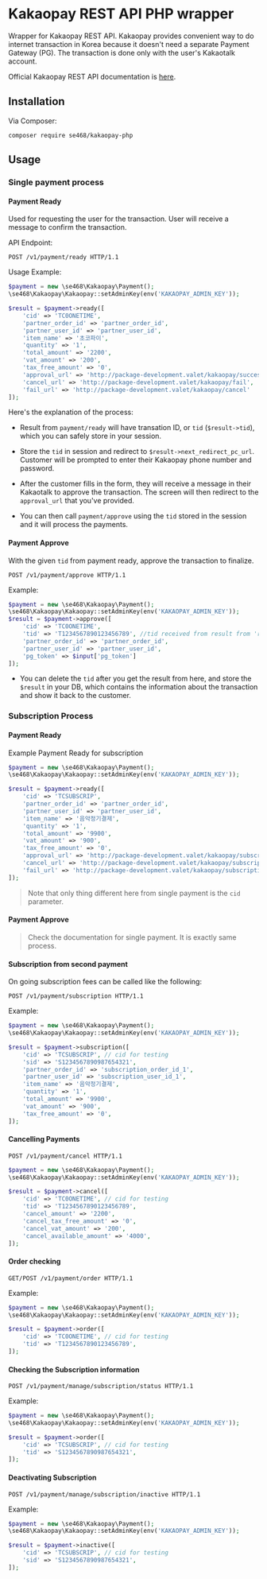 # Kakaopay REST API PHP wrapper
Wrapper for Kakaopay REST API. Kakaopay provides convenient way to do internet transaction in Korea because it doesn't need a separate Payment Gateway (PG). The transaction is done only with the user's Kakaotalk account. 

Official Kakaopay REST API documentation is [here](https://developers.kakao.com/docs/restapi/kakaopay-api).

## Installation
Via Composer:
```
composer require se468/kakaopay-php
```

## Usage
### Single payment process
#### Payment Ready
Used for requesting the user for the transaction. User will receive a message to confirm the transaction.

API Endpoint:
```
POST /v1/payment/ready HTTP/1.1
```

Usage Example:
```php
$payment = new \se468\Kakaopay\Payment();
\se468\Kakaopay\Kakaopay::setAdminKey(env('KAKAOPAY_ADMIN_KEY'));

$result = $payment->ready([
    'cid' => 'TC0ONETIME',
    'partner_order_id' => 'partner_order_id',
    'partner_user_id' => 'partner_user_id',
    'item_name' => '초코파이',
    'quantity' => '1',
    'total_amount' => '2200',
    'vat_amount' => '200',
    'tax_free_amount' => '0',
    'approval_url' => 'http://package-development.valet/kakaopay/success',
    'cancel_url' => 'http://package-development.valet/kakaopay/fail',
    'fail_url' => 'http://package-development.valet/kakaopay/cancel'
]);
```

Here's the explanation of the process: 

* Result from `payment/ready` will have transation ID, or `tid` (`$result->tid`), which you can safely store in your session. 

* Store the `tid` in session and redirect to `$result->next_redirect_pc_url`. Customer will be prompted to enter their Kakaopay phone number and password. 

* After the customer fills in the form, they will receive a message in their Kakaotalk to approve the transaction. The screen will then redirect to the `approval_url` that you've provided.

* You can then call `payment/approve` using the `tid` stored in the session and it will process the payments. 


#### Payment Approve
With the given `tid` from payment ready, approve the transaction to finalize. 
```
POST /v1/payment/approve HTTP/1.1
```

Example:
```php
$payment = new \se468\Kakaopay\Payment();
\se468\Kakaopay\Kakaopay::setAdminKey(env('KAKAOPAY_ADMIN_KEY'));
$result = $payment->approve([
    'cid' => 'TC0ONETIME',
    'tid' => 'T1234567890123456789', //tid received from result from 'ready'
    'partner_order_id' => 'partner_order_id',
    'partner_user_id' => 'partner_user_id',
    'pg_token' => $input['pg_token']
]);
```

* You can delete the `tid` after you get the result from here, and store the `$result` in your DB, which contains the information about the transaction and show it back to the customer.

### Subscription Process
#### Payment Ready
Example Payment Ready for subscription
```php
$payment = new \se468\Kakaopay\Payment();
\se468\Kakaopay\Kakaopay::setAdminKey(env('KAKAOPAY_ADMIN_KEY'));

$result = $payment->ready([
    'cid' => 'TCSUBSCRIP',
    'partner_order_id' => 'partner_order_id',
    'partner_user_id' => 'partner_user_id',
    'item_name' => '음악정기결제',
    'quantity' => '1',
    'total_amount' => '9900',
    'vat_amount' => '900',
    'tax_free_amount' => '0',
    'approval_url' => 'http://package-development.valet/kakaopay/subscription/success',
    'cancel_url' => 'http://package-development.valet/kakaopay/subscription/fail',
    'fail_url' => 'http://package-development.valet/kakaopay/subscription/cancel'
]);
```

> Note that only thing different here from single payment is the `cid` parameter. 

#### Payment Approve
> Check the documentation for single payment. It is exactly same process.


#### Subscription from second payment
On going subscription fees can be called like the following:

```
POST /v1/payment/subscription HTTP/1.1
```

Example:
```php
$payment = new \se468\Kakaopay\Payment();
\se468\Kakaopay\Kakaopay::setAdminKey(env('KAKAOPAY_ADMIN_KEY'));

$result = $payment->subscription([
    'cid' => 'TCSUBSCRIP', // cid for testing
    'sid' => 'S1234567890987654321',
    'partner_order_id' => 'subscription_order_id_1',
    'partner_user_id' => 'subscription_user_id_1',
    'item_name' => '음악정기결제',
    'quantity' => '1',
    'total_amount' => '9900',
    'vat_amount' => '900',
    'tax_free_amount' => '0',
]);
```

#### Cancelling Payments
```
POST /v1/payment/cancel HTTP/1.1
```

```php
$payment = new \se468\Kakaopay\Payment();
\se468\Kakaopay\Kakaopay::setAdminKey(env('KAKAOPAY_ADMIN_KEY'));

$result = $payment->cancel([
    'cid' => 'TC0ONETIME', // cid for testing
    'tid' => 'T1234567890123456789',
    'cancel_amount' => '2200',
    'cancel_tax_free_amount' => '0',
    'cancel_vat_amount' => '200',
    'cancel_available_amount' => '4000',
]);
```

#### Order checking
```
GET/POST /v1/payment/order HTTP/1.1
```

Example:
```php
$payment = new \se468\Kakaopay\Payment();
\se468\Kakaopay\Kakaopay::setAdminKey(env('KAKAOPAY_ADMIN_KEY'));

$result = $payment->order([
    'cid' => 'TC0ONETIME', // cid for testing
    'tid' => 'T1234567890123456789',
]);
```

#### Checking the Subscription information
```
POST /v1/payment/manage/subscription/status HTTP/1.1
```

Example:
```php
$payment = new \se468\Kakaopay\Payment();
\se468\Kakaopay\Kakaopay::setAdminKey(env('KAKAOPAY_ADMIN_KEY'));

$result = $payment->order([
    'cid' => 'TCSUBSCRIP', // cid for testing
    'tid' => 'S1234567890987654321',
]);
```

#### Deactivating Subscription
```
POST /v1/payment/manage/subscription/inactive HTTP/1.1
```

Example:
```php
$payment = new \se468\Kakaopay\Payment();
\se468\Kakaopay\Kakaopay::setAdminKey(env('KAKAOPAY_ADMIN_KEY'));

$result = $payment->inactive([
    'cid' => 'TCSUBSCRIP', // cid for testing
    'sid' => 'S1234567890987654321',
]);
```